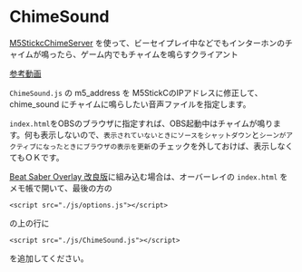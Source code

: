 # ChimeSound

[M5StickcChimeServer](https://github.com/rynan4818/M5StickcChimeServer) を使って、ビーセイプレイ中などでもインターホンのチャイムが鳴ったら、ゲーム内でもチャイムを鳴らすクライアント

[参考動画](https://twitter.com/rynan4818/status/1441699888463421441)

`ChimeSound.js` の m5_address を M5StickCのIPアドレスに修正して、chime_sound にチャイムに鳴らしたい音声ファイルを指定します。

`index.html`をOBSのブラウザに指定すれば、OBS起動中はチャイムが鳴ります。何も表示しないので、`表示されていないときにソースをシャットダウン`と`シーンがアクティブになったときにブラウザの表示を更新`のチェックを外しておけば、表示しなくてもＯＫです。

[Beat Saber Overlay 改良版](https://github.com/rynan4818/beat-saber-overlay)に組み込む場合は、オーバーレイの `index.html` をメモ帳で開いて、最後の方の

    <script src="./js/options.js"></script>

の上の行に

    <script src="./js/ChimeSound.js"></script>

を追加してください。